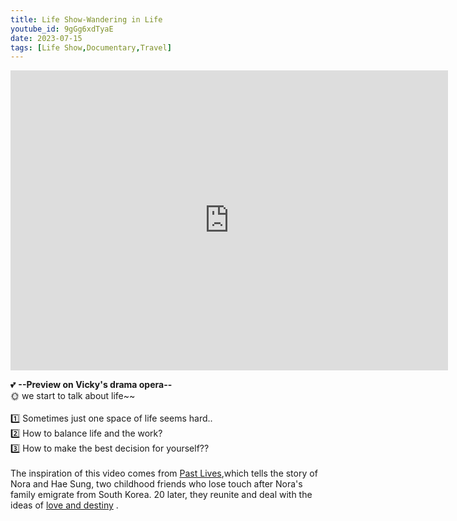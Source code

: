 ```yaml
---
title: Life Show-Wandering in Life
youtube_id: 9gGg6xdTyaE
date: 2023-07-15
tags: [Life Show,Documentary,Travel]
---
```


<div class="embed-container">
  <iframe
      src="https://www.youtube.com/embed/9gGg6xdTyaE"
      width="700"
      height="480"
      frameborder="0"
      allowfullscreen="true">
  </iframe>
</div>


💕 **--Preview on Vicky's drama opera--**
<br />
🌞 we start to talk about life~~
<br />
<br />
1️⃣ Sometimes just one space of life seems hard..
<br />
2️⃣ How to balance life and the work?
<br />
3️⃣ How to make the best decision for yourself??
<br />
<br />
The inspiration of this video comes from [Past Lives](https://en.wikipedia.org/wiki/Past_Lives_(film)),which tells the story of Nora and Hae Sung, two childhood friends who lose touch after Nora's family emigrate from South Korea. 20 later, they reunite and deal with the ideas of [love and destiny](https://www.theguardian.com/film/2023/sep/06/past-lives-review-a-must-see-story-of-lost-loves-childhood-crushes-and-changing-identities) .